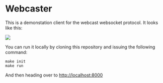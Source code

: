 # Webcaster

This is a demonstation client for the webcast websocket protocol. It looks like this:

<img src="https://raw.githubusercontent.com/webcast/webcaster/master/img/screenshot.png"/>

You can run it locally by cloning this repository and issuing the following command:
```
make init
make run
```

And then heading over to [http://localhost:8000](http://localhost:8000)
